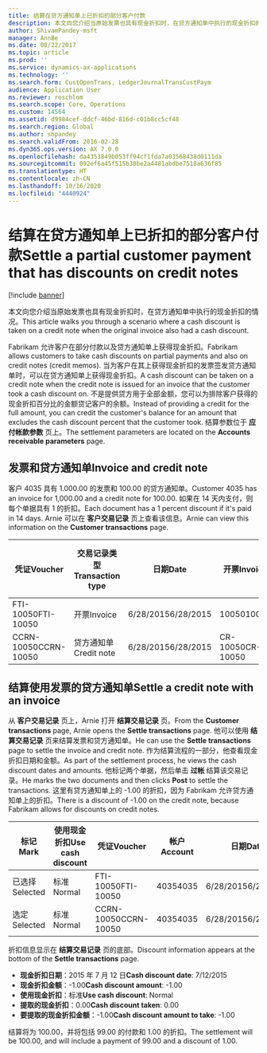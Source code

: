 ```yaml
---
title: 结算在贷方通知单上已折扣的部分客户付款
description: 本文向您介绍当原始发票也具有现金折扣时，在贷方通知单中执行的现金折扣的情况。
author: ShivamPandey-msft
manager: AnnBe
ms.date: 08/22/2017
ms.topic: article
ms.prod: ''
ms.service: dynamics-ax-applications
ms.technology: ''
ms.search.form: CustOpenTrans, LedgerJournalTransCustPaym
audience: Application User
ms.reviewer: roschlom
ms.search.scope: Core, Operations
ms.custom: 14564
ms.assetid: d9984cef-ddcf-46bd-816d-c01b8cc5cf48
ms.search.region: Global
ms.author: shpandey
ms.search.validFrom: 2016-02-28
ms.dyn365.ops.version: AX 7.0.0
ms.openlocfilehash: da4353849b053ff94cf1fda7a03568438d0111da
ms.sourcegitcommit: 092ef6a45f515b38be2a4481abdbe7518a636f85
ms.translationtype: HT
ms.contentlocale: zh-CN
ms.lasthandoff: 10/16/2020
ms.locfileid: "4440924"
---
```

# <a name="settle-a-partial-customer-payment-that-has-discounts-on-credit-notes"></a><span data-ttu-id="00f13-103">结算在贷方通知单上已折扣的部分客户付款</span><span class="sxs-lookup"><span data-stu-id="00f13-103">Settle a partial customer payment that has discounts on credit notes</span></span>

[!include [banner](../includes/banner.md)]

<span data-ttu-id="00f13-104">本文向您介绍当原始发票也具有现金折扣时，在贷方通知单中执行的现金折扣的情况。</span><span class="sxs-lookup"><span data-stu-id="00f13-104">This article walks you through a scenario where a cash discount is taken on a credit note when the original invoice also had a cash discount.</span></span> 

<span data-ttu-id="00f13-105">Fabrikam 允许客户在部分付款以及贷方通知单上获得现金折扣。</span><span class="sxs-lookup"><span data-stu-id="00f13-105">Fabrikam allows customers to take cash discounts on partial payments and also on credit notes (credit memos).</span></span> <span data-ttu-id="00f13-106">当为客户在其上获得现金折扣的发票签发贷方通知单时，可以在贷方通知单上获得现金折扣。</span><span class="sxs-lookup"><span data-stu-id="00f13-106">A cash discount can be taken on a credit note when the credit note is issued for an invoice that the customer took a cash discount on.</span></span> <span data-ttu-id="00f13-107">不是提供贷方用于全部金额，您可以为排除客户获得的现金折扣百分比的金额贷记客户的余额。</span><span class="sxs-lookup"><span data-stu-id="00f13-107">Instead of providing a credit for the full amount, you can credit the customer's balance for an amount that excludes the cash discount percent that the customer took.</span></span> <span data-ttu-id="00f13-108">结算参数位于 **应付帐款参数** 页上。</span><span class="sxs-lookup"><span data-stu-id="00f13-108">The settlement parameters are located on the **Accounts receivable parameters** page.</span></span>

## <a name="invoice-and-credit-note"></a><span data-ttu-id="00f13-109">发票和贷方通知单</span><span class="sxs-lookup"><span data-stu-id="00f13-109">Invoice and credit note</span></span>
<span data-ttu-id="00f13-110">客户 4035 具有 1.000.00 的发票和 100.00 的贷方通知单。</span><span class="sxs-lookup"><span data-stu-id="00f13-110">Customer 4035 has an invoice for 1,000.00 and a credit note for 100.00.</span></span> <span data-ttu-id="00f13-111">如果在 14 天内支付，则每个单据具有 1 的折扣。</span><span class="sxs-lookup"><span data-stu-id="00f13-111">Each document has a 1 percent discount if it's paid in 14 days.</span></span> <span data-ttu-id="00f13-112">Arnie 可以在 **客户交易记录** 页上查看该信息。</span><span class="sxs-lookup"><span data-stu-id="00f13-112">Arnie can view this information on the **Customer transactions** page.</span></span>

| <span data-ttu-id="00f13-113">凭证</span><span class="sxs-lookup"><span data-stu-id="00f13-113">Voucher</span></span>    | <span data-ttu-id="00f13-114">交易记录类型</span><span class="sxs-lookup"><span data-stu-id="00f13-114">Transaction type</span></span> | <span data-ttu-id="00f13-115">日期</span><span class="sxs-lookup"><span data-stu-id="00f13-115">Date</span></span>      | <span data-ttu-id="00f13-116">开票</span><span class="sxs-lookup"><span data-stu-id="00f13-116">Invoice</span></span>  | <span data-ttu-id="00f13-117">交易币种借方金额</span><span class="sxs-lookup"><span data-stu-id="00f13-117">Amount in transaction currency debit</span></span> | <span data-ttu-id="00f13-118">交易币种贷方金额</span><span class="sxs-lookup"><span data-stu-id="00f13-118">Amount in transaction currency credit</span></span> | <span data-ttu-id="00f13-119">余额</span><span class="sxs-lookup"><span data-stu-id="00f13-119">Balance</span></span>  | <span data-ttu-id="00f13-120">货币</span><span class="sxs-lookup"><span data-stu-id="00f13-120">Currency</span></span> |
|------------|------------------|-----------|----------|--------------------------------------|---------------------------------------|----------|----------|
| <span data-ttu-id="00f13-121">FTI-10050</span><span class="sxs-lookup"><span data-stu-id="00f13-121">FTI-10050</span></span>  | <span data-ttu-id="00f13-122">开票</span><span class="sxs-lookup"><span data-stu-id="00f13-122">Invoice</span></span>          | <span data-ttu-id="00f13-123">6/28/2015</span><span class="sxs-lookup"><span data-stu-id="00f13-123">6/28/2015</span></span> | <span data-ttu-id="00f13-124">10050</span><span class="sxs-lookup"><span data-stu-id="00f13-124">10050</span></span>    | <span data-ttu-id="00f13-125">1,000.00</span><span class="sxs-lookup"><span data-stu-id="00f13-125">1,000.00</span></span>                             |                                       | <span data-ttu-id="00f13-126">1,000.00</span><span class="sxs-lookup"><span data-stu-id="00f13-126">1,000.00</span></span> | <span data-ttu-id="00f13-127">美元</span><span class="sxs-lookup"><span data-stu-id="00f13-127">USD</span></span>      |
| <span data-ttu-id="00f13-128">CCRN-10050</span><span class="sxs-lookup"><span data-stu-id="00f13-128">CCRN-10050</span></span> | <span data-ttu-id="00f13-129">贷方通知单</span><span class="sxs-lookup"><span data-stu-id="00f13-129">Credit note</span></span>      | <span data-ttu-id="00f13-130">6/28/2015</span><span class="sxs-lookup"><span data-stu-id="00f13-130">6/28/2015</span></span> | <span data-ttu-id="00f13-131">CR-10050</span><span class="sxs-lookup"><span data-stu-id="00f13-131">CR-10050</span></span> |                                      | <span data-ttu-id="00f13-132">100.00</span><span class="sxs-lookup"><span data-stu-id="00f13-132">100.00</span></span>                                | <span data-ttu-id="00f13-133">-100.00</span><span class="sxs-lookup"><span data-stu-id="00f13-133">-100.00</span></span>  | <span data-ttu-id="00f13-134">美元</span><span class="sxs-lookup"><span data-stu-id="00f13-134">USD</span></span>      |

## <a name="settle-a-credit-note-with-an-invoice"></a><span data-ttu-id="00f13-135">结算使用发票的贷方通知单</span><span class="sxs-lookup"><span data-stu-id="00f13-135">Settle a credit note with an invoice</span></span>
<span data-ttu-id="00f13-136">从 **客户交易记录** 页上，Arnie 打开 **结算交易记录** 页。</span><span class="sxs-lookup"><span data-stu-id="00f13-136">From the **Customer transactions** page, Arnie opens the **Settle transactions** page.</span></span> <span data-ttu-id="00f13-137">他可以使用 **结算交易记录** 页来结算发票和贷方通知单。</span><span class="sxs-lookup"><span data-stu-id="00f13-137">He can use the **Settle transactions** page to settle the invoice and credit note.</span></span> <span data-ttu-id="00f13-138">作为结算流程的一部分，他查看现金折扣日期和金额。</span><span class="sxs-lookup"><span data-stu-id="00f13-138">As part of the settlement process, he views the cash discount dates and amounts.</span></span> <span data-ttu-id="00f13-139">他标记两个单据，然后单击 **过帐** 结算该交易记录。</span><span class="sxs-lookup"><span data-stu-id="00f13-139">He marks the two documents and then clicks **Post** to settle the transactions.</span></span> <span data-ttu-id="00f13-140">这里有贷方通知单上的 -1.00 的折扣，因为 Fabrikam 允许贷方通知单上的折扣。</span><span class="sxs-lookup"><span data-stu-id="00f13-140">There is a discount of -1.00 on the credit note, because Fabrikam allows for discounts on credit notes.</span></span>

| <span data-ttu-id="00f13-141">标记</span><span class="sxs-lookup"><span data-stu-id="00f13-141">Mark</span></span>     | <span data-ttu-id="00f13-142">使用现金折扣</span><span class="sxs-lookup"><span data-stu-id="00f13-142">Use cash discount</span></span> | <span data-ttu-id="00f13-143">凭证</span><span class="sxs-lookup"><span data-stu-id="00f13-143">Voucher</span></span>    | <span data-ttu-id="00f13-144">帐户</span><span class="sxs-lookup"><span data-stu-id="00f13-144">Account</span></span> | <span data-ttu-id="00f13-145">日期</span><span class="sxs-lookup"><span data-stu-id="00f13-145">Date</span></span>      | <span data-ttu-id="00f13-146">到期日期</span><span class="sxs-lookup"><span data-stu-id="00f13-146">Due date</span></span>  | <span data-ttu-id="00f13-147">开票</span><span class="sxs-lookup"><span data-stu-id="00f13-147">Invoice</span></span>  | <span data-ttu-id="00f13-148">交易记录币种金额</span><span class="sxs-lookup"><span data-stu-id="00f13-148">Amount in transaction currency</span></span> | <span data-ttu-id="00f13-149">货币</span><span class="sxs-lookup"><span data-stu-id="00f13-149">Currency</span></span> | <span data-ttu-id="00f13-150">要结算的金额</span><span class="sxs-lookup"><span data-stu-id="00f13-150">Amount to settle</span></span> |
|----------|-------------------|------------|---------|-----------|-----------|----------|--------------------------------|----------|------------------|
| <span data-ttu-id="00f13-151">已选择</span><span class="sxs-lookup"><span data-stu-id="00f13-151">Selected</span></span> | <span data-ttu-id="00f13-152">标准</span><span class="sxs-lookup"><span data-stu-id="00f13-152">Normal</span></span>            | <span data-ttu-id="00f13-153">FTI-10050</span><span class="sxs-lookup"><span data-stu-id="00f13-153">FTI-10050</span></span>  | <span data-ttu-id="00f13-154">4035</span><span class="sxs-lookup"><span data-stu-id="00f13-154">4035</span></span>    | <span data-ttu-id="00f13-155">6/28/2015</span><span class="sxs-lookup"><span data-stu-id="00f13-155">6/28/2015</span></span> | <span data-ttu-id="00f13-156">7/28/2015</span><span class="sxs-lookup"><span data-stu-id="00f13-156">7/28/2015</span></span> | <span data-ttu-id="00f13-157">10050</span><span class="sxs-lookup"><span data-stu-id="00f13-157">10050</span></span>    | <span data-ttu-id="00f13-158">1,000.00</span><span class="sxs-lookup"><span data-stu-id="00f13-158">1,000.00</span></span>                       | <span data-ttu-id="00f13-159">美元</span><span class="sxs-lookup"><span data-stu-id="00f13-159">USD</span></span>      | <span data-ttu-id="00f13-160">990.00</span><span class="sxs-lookup"><span data-stu-id="00f13-160">990.00</span></span>           |
| <span data-ttu-id="00f13-161">选定</span><span class="sxs-lookup"><span data-stu-id="00f13-161">Selected</span></span> | <span data-ttu-id="00f13-162">标准</span><span class="sxs-lookup"><span data-stu-id="00f13-162">Normal</span></span>            | <span data-ttu-id="00f13-163">CCRN-10050</span><span class="sxs-lookup"><span data-stu-id="00f13-163">CCRN-10050</span></span> | <span data-ttu-id="00f13-164">4035</span><span class="sxs-lookup"><span data-stu-id="00f13-164">4035</span></span>    | <span data-ttu-id="00f13-165">6/28/2015</span><span class="sxs-lookup"><span data-stu-id="00f13-165">6/28/2015</span></span> | <span data-ttu-id="00f13-166">7/28/2015</span><span class="sxs-lookup"><span data-stu-id="00f13-166">7/28/2015</span></span> | <span data-ttu-id="00f13-167">CR-10050</span><span class="sxs-lookup"><span data-stu-id="00f13-167">CR-10050</span></span> | <span data-ttu-id="00f13-168">-100.00</span><span class="sxs-lookup"><span data-stu-id="00f13-168">-100.00</span></span>                        | <span data-ttu-id="00f13-169">美元</span><span class="sxs-lookup"><span data-stu-id="00f13-169">USD</span></span>      | <span data-ttu-id="00f13-170">-99.00</span><span class="sxs-lookup"><span data-stu-id="00f13-170">-99.00</span></span>           |

<span data-ttu-id="00f13-171">折扣信息显示在 **结算交易记录** 页的底部。</span><span class="sxs-lookup"><span data-stu-id="00f13-171">Discount information appears at the bottom of the **Settle transactions** page.</span></span>

- <span data-ttu-id="00f13-172">**现金折扣日期**：2015 年 7 月 12 日</span><span class="sxs-lookup"><span data-stu-id="00f13-172">**Cash discount date**: 7/12/2015</span></span> 
- <span data-ttu-id="00f13-173">**现金折扣金额**：-1.00</span><span class="sxs-lookup"><span data-stu-id="00f13-173">**Cash discount amount**: -1.00</span></span>     
- <span data-ttu-id="00f13-174">**使用现金折扣**：标准</span><span class="sxs-lookup"><span data-stu-id="00f13-174">**Use cash discount**: Normal</span></span>    
- <span data-ttu-id="00f13-175">**提取的现金折扣**：0.00</span><span class="sxs-lookup"><span data-stu-id="00f13-175">**Cash discount taken**: 0.00</span></span>      
- <span data-ttu-id="00f13-176">**要提取的现金折扣金额**：-1.00</span><span class="sxs-lookup"><span data-stu-id="00f13-176">**Cash discount amount to take**: -1.00</span></span>     

<span data-ttu-id="00f13-177">结算将为 100.00，并将包括 99.00 的付款和 1.00 的折扣。</span><span class="sxs-lookup"><span data-stu-id="00f13-177">The settlement will be 100.00, and will include a payment of 99.00 and a discount of 1.00.</span></span>



